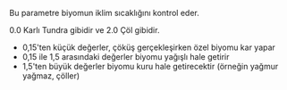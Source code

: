 Bu parametre biyomun iklim sıcaklığını kontrol eder.

0.0 Karlı Tundra gibidir ve 2.0 Çöl gibidir.

* 0,15'ten küçük değerler, çöküş gerçekleşirken özel biyomu kar yapar
* 0,15 ile 1,5 arasındaki değerler biyomu yağışlı hale getirir
* 1,5'ten büyük değerler biyomu kuru hale getirecektir (örneğin yağmur yağmaz, çöller)